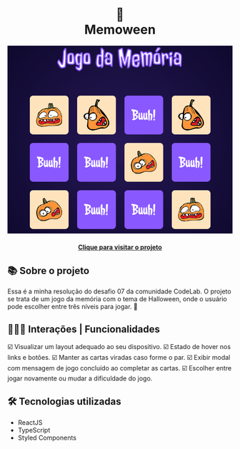 <h1 align="center">
  🎃<br>Memoween
</h1>

<div align="center">
  <img src="./src/assets/design/design-preview.png" alt="Imagem do desafio Memoween" />
</div>

<h4 align="center"><a href="https://memoween-game.netlify.app/">Clique para visitar o projeto</a></h4>

## 📚 Sobre o projeto

Essa é a minha resolução do desafio 07 da comunidade CodeLab. O projeto se trata de um jogo da memória com o tema de Halloween, onde o usuário pode escolher entre três níveis para jogar. 🚀

## 🧑🏽‍💻 Interações | Funcionalidades

☑️ Visualizar um layout adequado ao seu dispositivo. 
☑️ Estado de hover nos links e botões.
☑️ Manter as cartas viradas caso forme o par.
☑️ Exibir modal com mensagem de jogo concluído ao completar as cartas.
☑️ Escolher entre jogar novamente ou mudar a dificuldade do jogo.

## 🛠️ Tecnologias utilizadas

- ReactJS
- TypeScript
- Styled Components
